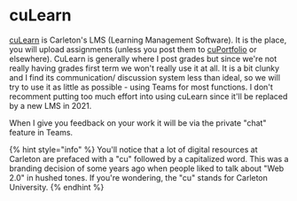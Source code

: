 # cuLearn

[cuLearn](https://culearn.carleton.ca) is Carleton's LMS (Learning Management Software). It is the place, you will upload assignments (unless you post them to [cuPortfolio](cuportfolio.md) or elsewhere). CuLearn is generally where I post grades but since we're not really having grades first term we won't really use it at all. It is a bit clunky and I find its communication/ discussion system less than ideal, so we will try to use it as little as possible - using Teams for most functions. I don't recomment putting too much effort into using cuLearn since it'll be replaced by a new LMS in 2021.&#x20;

When I give you feedback on your work it will be via the private "chat" feature in Teams.&#x20;

{% hint style="info" %}
You'll notice that a lot of digital resources at Carleton are prefaced with a "cu" followed by a capitalized word. This was a branding decision of some years ago when people liked to talk about  "Web 2.0" in hushed tones. If you're wondering, the "cu" stands for Carleton University.&#x20;
{% endhint %}
